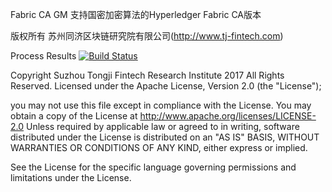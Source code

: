 Fabric CA GM
支持国密加密算法的Hyperledger Fabric CA版本

版权所有 苏州同济区块链研究院有限公司(http://www.tj-fintech.com)

Process Results [![Build Status](https://travis-ci.org/tjfoc/fabric-ca-gm.svg?branch=master)](https://travis-ci.org/tjfoc/fabric-ca-gm)

Copyright Suzhou Tongji Fintech Research Institute 2017 All Rights Reserved. Licensed under the Apache License, Version 2.0 (the "License");

you may not use this file except in compliance with the License. You may obtain a copy of the License at http://www.apache.org/licenses/LICENSE-2.0 Unless required by applicable law or agreed to in writing, software distributed under the License is distributed on an "AS IS" BASIS, WITHOUT WARRANTIES OR CONDITIONS OF ANY KIND, either express or implied.

See the License for the specific language governing permissions and limitations under the License.

